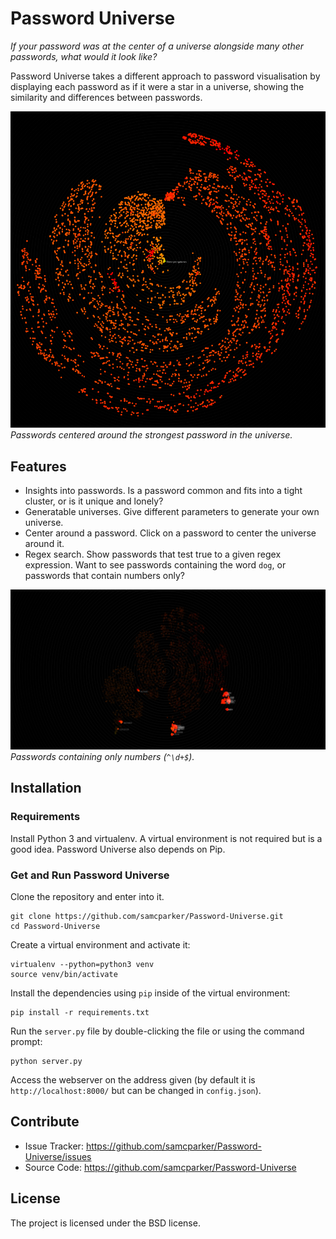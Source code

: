 # Password Universe

*If your password was at the center of a universe alongside many other passwords, what would it look like?*

Password Universe takes a different approach to password visualisation by displaying each password as if it were a star in a universe, showing the similarity and differences between passwords.

![](/docs/imgs/centered.png)
*Passwords centered around the strongest password in the universe.*

## Features

- Insights into passwords. Is a password common and fits into a tight cluster, or is it unique and lonely?
- Generatable universes. Give different parameters to generate your own universe.
- Center around a password. Click on a password to center the universe around it.
- Regex search. Show passwords that test true to a given regex expression. Want to see passwords containing the word `dog`, or passwords that contain numbers only?

![](/docs/imgs/numbers-only.png)
*Passwords containing only numbers (`^\d+$`).*

## Installation

### Requirements

Install Python 3 and virtualenv. A virtual environment is not required but is a good idea. Password Universe also depends on Pip.

### Get and Run Password Universe

Clone the repository and enter into it.

```
git clone https://github.com/samcparker/Password-Universe.git
cd Password-Universe
```

Create a virtual environment and activate it:

```
virtualenv --python=python3 venv
source venv/bin/activate
```

Install the dependencies using `pip` inside of the virtual environment:

```
pip install -r requirements.txt
```

Run the `server.py` file by double-clicking the file or using the command prompt:

```
python server.py
```

Access the webserver on the address given (by default it is `http://localhost:8000/` but can be changed in `config.json`).

## Contribute

- Issue Tracker: https://github.com/samcparker/Password-Universe/issues
- Source Code: https://github.com/samcparker/Password-Universe

## License

The project is licensed under the BSD license.
